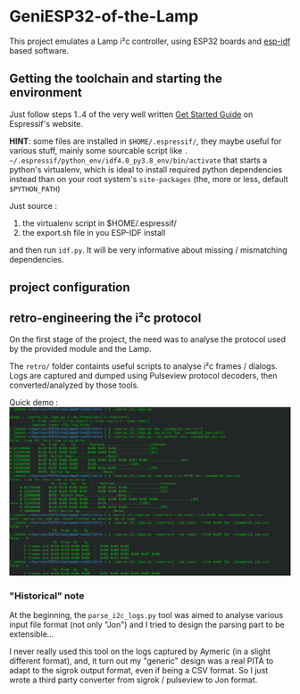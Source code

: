 # GeniESP32-of-the-Lamp

This project emulates a Lamp i²c controller, using ESP32 boards and [esp-idf](https://docs.espressif.com/projects/esp-idf/en/latest/esp32/index.html) based software.

## Getting the toolchain and starting the environment

Just follow steps 1..4 of the very well written [Get Started Guide](https://docs.espressif.com/projects/esp-idf/en/latest/esp32/get-started/index.html) on Espressif's website. 

**HINT**: some files are installed in `$HOME/.espressif/`, they maybe useful for various stuff, mainly some sourcable script like `. ~/.espressif/python_env/idf4.0_py3.8_env/bin/activate` that starts a python's virtualenv, which is ideal to install required python dependencies instead than on your root system's `site-packages` (the, more or less, default `$PYTHON_PATH`)

Just source : 

1. the virtualenv script in $HOME/.espressif/ 
2. the export.sh file in you ESP-IDF install

and then run `idf.py`. It will be very informative about missing / mismatching dependencies.


## project configuration




## retro-engineering the i²c protocol 

On the first stage of the project, the need was to analyse the protocol used by the provided module and the Lamp.

The `retro/` folder containts useful scripts to analyse i²c frames / dialogs. 
Logs are captured and dumped using Pulseview protocol decoders, then converted/analyzed by those tools.

Quick demo :
![Here it is](doc/images/demo1.png)

### "Historical" note

At the beginning, the `parse_i2c_logs.py` tool was aimed to analyse various input file format (not only "Jon") 
and I tried to design the parsing part to be extensible... 

I never really used this tool on the logs captured by Aymeric (in a slight different format), and, 
it turn out my "generic" design was a real PITA to adapt to the sigrok output format, even if being a CSV format.
So I just wrote a third party converter from sigrok / pulseview to Jon format.
